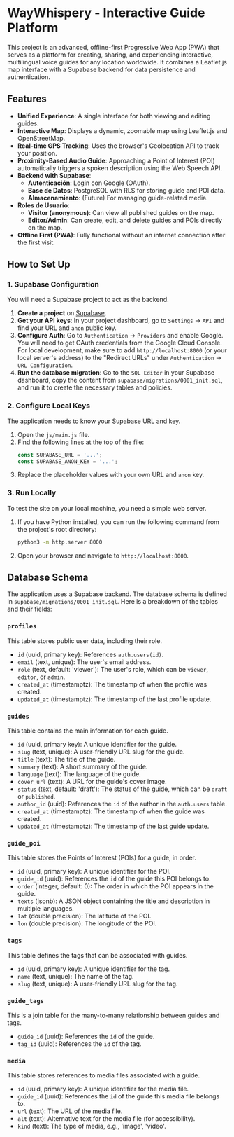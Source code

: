 # WayWhispery - Interactive Guide Platform

This project is an advanced, offline-first Progressive Web App (PWA) that serves as a platform for creating, sharing, and experiencing interactive, multilingual voice guides for any location worldwide. It combines a Leaflet.js map interface with a Supabase backend for data persistence and authentication.

## Features

-   **Unified Experience**: A single interface for both viewing and editing guides.
-   **Interactive Map**: Displays a dynamic, zoomable map using Leaflet.js and OpenStreetMap.
-   **Real-time GPS Tracking**: Uses the browser's Geolocation API to track your position.
-   **Proximity-Based Audio Guide**: Approaching a Point of Interest (POI) automatically triggers a spoken description using the Web Speech API.
-   **Backend with Supabase**:
    -   **Autenticación**: Login con Google (OAuth).
    -   **Base de Datos**: PostgreSQL with RLS for storing guide and POI data.
    -   **Almacenamiento**: (Future) For managing guide-related media.
-   **Roles de Usuario**:
    -   **Visitor (anonymous)**: Can view all published guides on the map.
    -   **Editor/Admin**: Can create, edit, and delete guides and POIs directly on the map.
-   **Offline First (PWA)**: Fully functional without an internet connection after the first visit.

## How to Set Up

### 1. Supabase Configuration

You will need a Supabase project to act as the backend.

1.  **Create a project** on [Supabase](https://supabase.com).
2.  **Get your API keys**: In your project dashboard, go to `Settings` -> `API` and find your URL and `anon` public key.
3.  **Configure Auth**: Go to `Authentication` -> `Providers` and enable Google. You will need to get OAuth credentials from the Google Cloud Console. For local development, make sure to add `http://localhost:8000` (or your local server's address) to the "Redirect URLs" under `Authentication` -> `URL Configuration`.
4.  **Run the database migration**: Go to the `SQL Editor` in your Supabase dashboard, copy the content from `supabase/migrations/0001_init.sql`, and run it to create the necessary tables and policies.

### 2. Configure Local Keys

The application needs to know your Supabase URL and key.

1.  Open the `js/main.js` file.
2.  Find the following lines at the top of the file:
    ```javascript
    const SUPABASE_URL = '...';
    const SUPABASE_ANON_KEY = '...';
    ```
3.  Replace the placeholder values with your own URL and `anon` key.

### 3. Run Locally

To test the site on your local machine, you need a simple web server.

1.  If you have Python installed, you can run the following command from the project's root directory:
    ```bash
    python3 -m http.server 8000
    ```
2.  Open your browser and navigate to `http://localhost:8000`.

## Database Schema

The application uses a Supabase backend. The database schema is defined in `supabase/migrations/0001_init.sql`. Here is a breakdown of the tables and their fields:

### `profiles`

This table stores public user data, including their role.

- `id` (uuid, primary key): References `auth.users(id)`.
- `email` (text, unique): The user's email address.
- `role` (text, default: 'viewer'): The user's role, which can be `viewer`, `editor`, or `admin`.
- `created_at` (timestamptz): The timestamp of when the profile was created.
- `updated_at` (timestamptz): The timestamp of the last profile update.

### `guides`

This table contains the main information for each guide.

- `id` (uuid, primary key): A unique identifier for the guide.
- `slug` (text, unique): A user-friendly URL slug for the guide.
- `title` (text): The title of the guide.
- `summary` (text): A short summary of the guide.
- `language` (text): The language of the guide.
- `cover_url` (text): A URL for the guide's cover image.
- `status` (text, default: 'draft'): The status of the guide, which can be `draft` or `published`.
- `author_id` (uuid): References the `id` of the author in the `auth.users` table.
- `created_at` (timestamptz): The timestamp of when the guide was created.
- `updated_at` (timestamptz): The timestamp of the last guide update.

### `guide_poi`

This table stores the Points of Interest (POIs) for a guide, in order.

- `id` (uuid, primary key): A unique identifier for the POI.
- `guide_id` (uuid): References the `id` of the guide this POI belongs to.
- `order` (integer, default: 0): The order in which the POI appears in the guide.
- `texts` (jsonb): A JSON object containing the title and description in multiple languages.
- `lat` (double precision): The latitude of the POI.
- `lon` (double precision): The longitude of the POI.

### `tags`

This table defines the tags that can be associated with guides.

- `id` (uuid, primary key): A unique identifier for the tag.
- `name` (text, unique): The name of the tag.
- `slug` (text, unique): A user-friendly URL slug for the tag.

### `guide_tags`

This is a join table for the many-to-many relationship between guides and tags.

- `guide_id` (uuid): References the `id` of the guide.
- `tag_id` (uuid): References the `id` of the tag.

### `media`

This table stores references to media files associated with a guide.

- `id` (uuid, primary key): A unique identifier for the media file.
- `guide_id` (uuid): References the `id` of the guide this media file belongs to.
- `url` (text): The URL of the media file.
- `alt` (text): Alternative text for the media file (for accessibility).
- `kind` (text): The type of media, e.g., 'image', 'video'.
